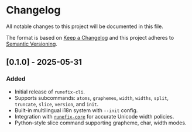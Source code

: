 # Changelog

All notable changes to this project will be documented in this file.

The format is based on [Keep a Changelog](https://keepachangelog.com/en/1.0.0/)
and this project adheres to [Semantic Versioning](https://semver.org/).


## [0.1.0] - 2025-05-31

### Added
- Initial release of `runefix-cli`.
- Supports subcommands: `atoms`, `graphemes`, `width`, `widths`, `split`, `truncate`, `slice`, `version`, and `init`.
- Built-in multilingual i18n system with `--init` config.
- Integration with [`runefix-core`](https://crates.io/crates/runefix-core) for accurate Unicode width policies.
- Python-style slice command supporting grapheme, char, width modes.
